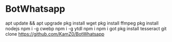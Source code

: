 # BotWhatsapp


apt update && apt upgrade
pkg install wget 
pkg install ffmpeg
pkg install nodejs 
npm i -g cwebp 
npm i -g ytdl 
npm i
npm i got
pkg install tesseract
git clone https://github.com/KamZ0/BotWhatsapp
